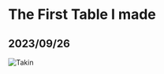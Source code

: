 # The First Table I made
## 2023/09/26


![Takin](https://github.com/jinnycho/jinnycho.github.io/blob/main/src/assets/photos/takin.jpg?raw=true)
